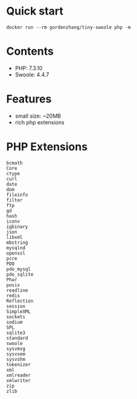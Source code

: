# Quick start
    docker run --rm gordenzhang/tiny-swoole php -m

# Contents
* PHP: 7.3.10
* Swoole: 4.4.7

# Features
* small size: ~20MB
* rich php extensions

# PHP Extensions
    bcmath
    Core
    ctype
    curl
    date
    dom
    fileinfo
    filter
    ftp
    gd
    hash
    iconv
    igbinary
    json
    libxml
    mbstring
    mysqlnd
    openssl
    pcre
    PDO
    pdo_mysql
    pdo_sqlite
    Phar
    posix
    readline
    redis
    Reflection
    session
    SimpleXML
    sockets
    sodium
    SPL
    sqlite3
    standard
    swoole
    sysvmsg
    sysvsem
    sysvshm
    tokenizer
    xml
    xmlreader
    xmlwriter
    zip
    zlib

